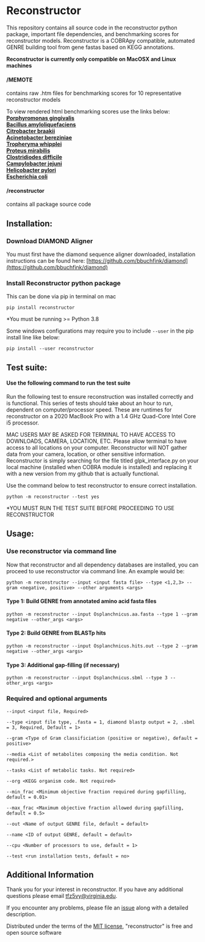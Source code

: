 # Reconstructor
This repository contains all source code in the reconstructor python package, important file dependencies, and benchmarking scores for reconstructor models. Reconstructor is a COBRApy compatible, automated GENRE building tool from gene fastas based on KEGG annotations.

****Reconstructor is currently only compatible on MacOSX and Linux machines****

#### /MEMOTE
contains raw .htm files for benchmarking scores for 10 representative reconstructor models

To view rendered html benchmarking scores use the links below:  
[__Porphyromonas gingivalis__](https://emmamglass.github.io/ReconstructorMEMOTE.io/837.83.sbml.html)  
[__Bacillus amyloliquefaciens__](https://emmamglass.github.io/ReconstructorMEMOTE.io/1390.556.sbml.html)  
[__Citrobacter braakii__](https://emmamglass.github.io/ReconstructorMEMOTE.io/57706.84.sbml.html)  
[__Acinetobacter bereziniae__](https://emmamglass.github.io/ReconstructorMEMOTE.io/106648.24.sbml.html)  
[__Tropheryma whipplei__](https://emmamglass.github.io/ReconstructorMEMOTE.io/218496.4.sbml.html)  
[__Proteus mirabilis__](https://emmamglass.github.io/ReconstructorMEMOTE.io/529507.6.sbml.html)  
[__Clostridiodes difficile__](https://emmamglass.github.io/ReconstructorMEMOTE.io/699034.5.sbml.html)  
[__Campylobacter jejuni__](https://emmamglass.github.io/ReconstructorMEMOTE.io/1349827.3.sbml.html)  
[__Helicobacter pylori__](https://emmamglass.github.io/ReconstructorMEMOTE.io/1382925.3.sbml.html)  
[__Escherichia coli__](https://emmamglass.github.io/ReconstructorMEMOTE.io/2848143.3.sbml.html)  

#### /reconstructor
contains all package source code

## Installation:
### Download DIAMOND Aligner
You must first have the diamond sequence aligner downloaded, installation instructions can be found here: [https://github.com/bbuchfink/diamond](https://github.com/bbuchfink/diamond)

### Install Reconstructor python package
This can be done via pip in terminal on mac

```
pip install reconstructor
```

*You must be running >= Python 3.8

Some windows configurations may require you to include ``` --user ``` in the pip install line like below:
```
pip install --user reconstructor
```

## Test suite:
#### Use the following command to run the test suite
Run the following test to ensure reconstruction was installed correctly and is functional. This series of tests should take about an hour to run, dependent on computer/processor speed. These are runtimes for reconstructor on a 2020 MacBook Pro with a 1.4 GHz Quad-Core Intel Core i5 processor.

MAC USERS MAY BE ASKED FOR TERMINAL TO HAVE ACCESS TO DOWNLOADS, CAMERA, LOCATION, ETC. Please allow terminal to have access to all locations on your computer. Reconstructor will NOT gather data from your camera, location, or other sensitive information. Reconstructor is simply searching for the file titled glpk_interface.py on your local machine (installed when COBRA module is installed) and replacing it with a new version from my github that is actually functional.

Use the command below to test reconstructor to ensure correct installation. 

```
python -m reconstructor --test yes
```
*YOU MUST RUN THE TEST SUITE BEFORE PROCEEDING TO USE RECONSTRUCTOR

## Usage:
### Use reconstructor via command line
Now that reconstructor and all dependency databases are installed, you can proceed to use reconstructor via command line. An example would be:
```
python -m reconstructor --input <input fasta file> --type <1,2,3> --gram <negative, positive> --other arguments <args>
```
#### Type 1: Build GENRE from annotated amino acid fasta files
```
python -m reconstructor --input Osplanchnicus.aa.fasta --type 1 --gram negative --other_args <args>
```

#### Type 2: Build GENRE from BLASTp hits
```
python -m reconstructor --input Osplanchnicus.hits.out --type 2 --gram negative --other_args <args>
```

#### Type 3: Additional gap-filling (if necessary)
```
python -m reconstructor --input Osplanchnicus.sbml --type 3 --other_args <args>
```
### Required and optional arguments
```
--input <input file, Required>
```
```
--type <input file type, .fasta = 1, diamond blastp output = 2, .sbml = 3, Required, Default = 1> 
```
```
--gram <Type of Gram classificiation (positive or negative), default = positive>
```
```
--media <List of metabolites composing the media condition. Not required.>
```
```
--tasks <List of metabolic tasks. Not required>
```
```
--org <KEGG organism code. Not required>
```
```
--min_frac <Minimum objective fraction required during gapfilling, default = 0.01>
```
```
--max_frac <Maximum objective fraction allowed during gapfilling, default = 0.5>
```
```
--out <Name of output GENRE file, default = default>
```
```
--name <ID of output GENRE, default = default>
```
```
--cpu <Number of processors to use, default = 1>
```

```
--test <run installation tests, default = no>
```
## Additional Information
Thank you for your interest in reconstructor. If you have any additional questions please email tfz5vy@virginia.edu.

If you encounter any problems, please file an [issue](https://github.com/emmamglass/reconstructor/issues) along with a detailed description.

Distributed under the terms of the [MIT license](https://github.com/emmamglass/reconstructor/blob/main/reconstructor/LICENSE), "reconstructor" is free and open source software
